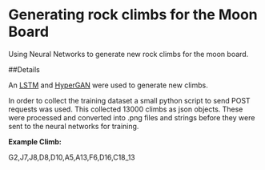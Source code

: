 # Generating rock climbs for the Moon Board

Using Neural Networks to generate new rock climbs for the moon board.

##Details

An [LSTM](https://github.com/karpathy/char-rnn) and [HyperGAN](https://github.com/255BITS/HyperGAN) were used to generate new climbs.

In order to collect the training dataset a small python script to send POST requests was used.
This collected 13000 climbs as json objects.
These were processed and converted into .png files and strings before they were sent to the neural networks for training.

**Example Climb:**

G2,J7,J8,D8,D10,A5,A13,F6,D16,C18_13
